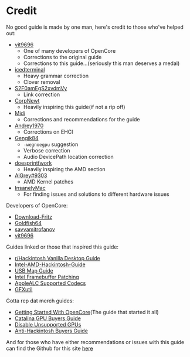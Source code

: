 # Credit

No good guide is made by one man, here's credit to those who've helped out:

* [vit9696](https://github.com/vit9696)
  * One of many developers of OpenCore
  * Corrections to the original guide
  * Corrections to this guide...(seriously this man deserves a medal)
* [icedterminal](https://github.com/icedterminal)
  * Heavy grammar correction
  * Clover removal
* [S2F0amEgS2xvdmVy](https://github.com/S2F0amEgS2xvdmVy)
   * Link correction
* [CorpNewt](https://github.com/corpnewt)
  * Heavily inspiring this guide\(if not a rip off\)
* [Midi](https://github.com/midi1996)
  * Corrections and recommendations for the guide
* [Andrey1970](https://www.insanelymac.com/forum/profile/1202492-andrey1970/)
  * Corrections on EHCI
* [Gengik84](https://github.com/Gengik84)
   * `-wegnoegpu` suggestion
   * Verbose correction
   * Audio DevicePath location correction
* [doesprintfwork](https://github.com/doesprintfwork)
   * Heavily inspiring the AMD section
* [AlGrey#9303](https://amd-osx.com/forum/memberlist.php?mode=viewprofile&u=10918&sid=e0feb8a14a97be482d2fd68dbc268f97)
   * AMD Kernel patches
* [InsanelyMac](https://www.insanelymac.com)
  * For finding issues and solutions to different hardware issues
  
Developers of OpenCore:

* [Download-Fritz](https://github.com/Download-Fritz)
* [Goldfish64](https://github.com/Goldfish64)
* [savvamitrofanov](https://github.com/savvamitrofanov)
* [vit9696](https://github.com/vit9696)

Guides linked or those that inspired this guide:

* [r/Hackintosh Vanilla Desktop Guide](https://hackintosh.gitbook.io/-r-hackintosh-vanilla-desktop-guide/)
* [Intel-AMD-Hackintosh-Guide](https://kb.hackintoshisfun.ml/vanilla/)
* [USB Map Guide](https://usb-map.gitbook.io/project/)
* [Intel Framebuffer Patching](https://www.insanelymac.com/forum/topic/334899-intel-framebuffer-patching-using-whatevergreen/?tab=comments#comment-2626271)
* [AppleALC Supported Codecs](https://github.com/acidanthera/AppleALC/wiki/Supported-codecs)
* [GFXutil](https://github.com/acidanthera/gfxutil/releases)

Gotta rep dat ~~merch~~ guides:

* [Getting Started With OpenCore](https://github.com/khronokernel/Getting-Started-With-OpenCore)\(The guide that started it all\)
* [Catalina GPU Buyers Guide](https://khronokernel-3.gitbook.io/catalina-gpu-buyers-guide/)
* [Disable Unsupported GPUs](https://khronokernel-4.gitbook.io/disable-unsupported-gpus/)
* [Anti-Hackintosh Buyers Guide](https://khronokernel-5.gitbook.io/anti-hackintosh-buyers-guide/)

And for those who have either recommendations or issues with this guide can find the Github for this site [here](https://github.com/khronokernel/Opencore-Vanilla-Desktop-Guide)

